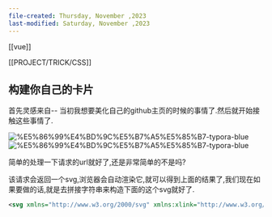 ```yaml
---
file-created: Thursday, November ,2023
last-modified: Saturday, November ,2023
---
```


[[vue]]

[[PROJECT/TRICK/CSS]]



## 构建你自己的卡片 

首先灵感来自-- 当初我想要美化自己的github主页的时候的事情了.然后就开始接触这些事情了. 



![%E5%86%99%E4%BD%9C%E5%B7%A5%E5%85%B7-typora-blue](https://img.shields.io/badge/%E5%86%99%E4%BD%9C%E5%B7%A5%E5%85%B7-typora-blue) ![%E5%86%99%E4%BD%9C%E5%B7%A5%E5%85%B7-typora-blue](https://img.shields.io/badge/%E5%86%99%E4%BD%9C%E5%B7%A5%E5%85%B7-typora-blue)

简单的处理一下请求的url就好了,还是非常简单的不是吗? 

该请求会返回一个svg,浏览器会自动渲染它,就可以得到上面的结果了,我们现在如果要做的话,就是去拼接字符串来构造下面的这个svg就好了. 

```svg
<svg xmlns="http://www.w3.org/2000/svg" xmlns:xlink="http://www.w3.org/1999/xlink" width="100" height="20" role="img" aria-label="写作工具: typora"><title>写作工具: typora</title><linearGradient id="s" x2="0" y2="100%"><stop offset="0" stop-color="#bbb" stop-opacity=".1"/><stop offset="1" stop-opacity=".1"/></linearGradient><clipPath id="r"><rect width="100" height="20" rx="3" fill="#fff"/></clipPath><g clip-path="url(#r)"><rect width="55" height="20" fill="#555"/><rect x="55" width="45" height="20" fill="#007ec6"/><rect width="100" height="20" fill="url(#s)"/></g><g fill="#fff" text-anchor="middle" font-family="Verdana,Geneva,DejaVu Sans,sans-serif" text-rendering="geometricPrecision" font-size="110"><text aria-hidden="true" x="285" y="150" fill="#010101" fill-opacity=".3" transform="scale(.1)" textLength="450">写作工具</text><text x="285" y="140" transform="scale(.1)" fill="#fff" textLength="450">写作工具</text><text aria-hidden="true" x="765" y="150" fill="#010101" fill-opacity=".3" transform="scale(.1)" textLength="350">typora</text><text x="765" y="140" transform="scale(.1)" fill="#fff" textLength="350">typora</text></g></svg>
```